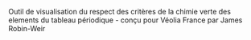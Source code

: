 Outil de visualisation du respect des critères de la chimie verte des elements du tableau périodique - conçu pour Véolia France par James Robin-Weir
